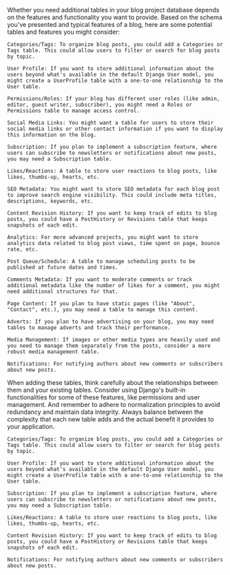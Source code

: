 Whether you need additional tables in your blog project database depends on the features and functionality you want to provide. Based on the schema you've presented and typical features of a blog, here are some potential tables and features you might consider:

    Categories/Tags: To organize blog posts, you could add a Categories or Tags table. This could allow users to filter or search for blog posts by topic.

    User Profile: If you want to store additional information about the users beyond what's available in the default Django User model, you might create a UserProfile table with a one-to-one relationship to the User table.

    Permissions/Roles: If your blog has different user roles (like admin, editor, guest writer, subscriber), you might need a Roles or Permissions table to manage access control.

    Social Media Links: You might want a table for users to store their social media links or other contact information if you want to display this information on the blog.

    Subscription: If you plan to implement a subscription feature, where users can subscribe to newsletters or notifications about new posts, you may need a Subscription table.

    Likes/Reactions: A table to store user reactions to blog posts, like likes, thumbs-up, hearts, etc.

    SEO Metadata: You might want to store SEO metadata for each blog post to improve search engine visibility. This could include meta titles, descriptions, keywords, etc.

    Content Revision History: If you want to keep track of edits to blog posts, you could have a PostHistory or Revisions table that keeps snapshots of each edit.

    Analytics: For more advanced projects, you might want to store analytics data related to blog post views, time spent on page, bounce rate, etc.

    Post Queue/Schedule: A table to manage scheduling posts to be published at future dates and times.

    Comments Metadata: If you want to moderate comments or track additional metadata like the number of likes for a comment, you might need additional structures for that.

    Page Content: If you plan to have static pages (like "About", "Contact", etc.), you may need a table to manage this content.

    Adverts: If you plan to have advertising on your blog, you may need tables to manage adverts and track their performance.

    Media Management: If images or other media types are heavily used and you need to manage them separately from the posts, consider a more robust media management table.

    Notifications: For notifying authors about new comments or subscribers about new posts.

When adding these tables, think carefully about the relationships between them and your existing tables. Consider using Django's built-in functionalities for some of these features, like permissions and user management. And remember to adhere to normalization principles to avoid redundancy and maintain data integrity. Always balance between the complexity that each new table adds and the actual benefit it provides to your application.

    Categories/Tags: To organize blog posts, you could add a Categories or Tags table. This could allow users to filter or search for blog posts by topic.

    User Profile: If you want to store additional information about the users beyond what's available in the default Django User model, you might create a UserProfile table with a one-to-one relationship to the User table.

    Subscription: If you plan to implement a subscription feature, where users can subscribe to newsletters or notifications about new posts, you may need a Subscription table.

    Likes/Reactions: A table to store user reactions to blog posts, like likes, thumbs-up, hearts, etc.

    Content Revision History: If you want to keep track of edits to blog posts, you could have a PostHistory or Revisions table that keeps snapshots of each edit.

    Notifications: For notifying authors about new comments or subscribers about new posts.
